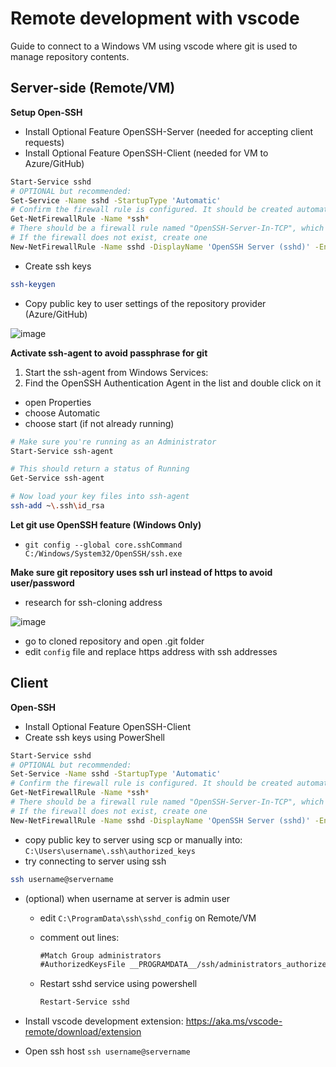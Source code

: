 # Remote development with vscode

Guide to connect to a Windows VM using vscode where git is used to manage repository contents.

## Server-side (Remote/VM)

**Setup Open-SSH**

- Install Optional Feature OpenSSH-Server (needed for accepting client requests)
- Install Optional Feature OpenSSH-Client (needed for VM to Azure/GitHub)

```bash
Start-Service sshd
# OPTIONAL but recommended:
Set-Service -Name sshd -StartupType 'Automatic'
# Confirm the firewall rule is configured. It should be created automatically by setup.
Get-NetFirewallRule -Name *ssh*
# There should be a firewall rule named "OpenSSH-Server-In-TCP", which should be enabled
# If the firewall does not exist, create one
New-NetFirewallRule -Name sshd -DisplayName 'OpenSSH Server (sshd)' -Enabled True -Direction Inbound -Protocol TCP -Action Allow -LocalPort 22
```

- Create ssh keys

```bash
ssh-keygen
```

- Copy public key to user settings of the repository provider (Azure/GitHub)

![image](https://user-images.githubusercontent.com/23473452/116811846-b2776c80-ab4b-11eb-9e2b-827cc6add8d3.png)


**Activate ssh-agent to avoid passphrase for git**

1. Start the ssh-agent from Windows Services:
2. Find the OpenSSH Authentication Agent in the list and double click on it
  - open Properties
  - choose Automatic
  - choose start (if not already running)

```bash
# Make sure you're running as an Administrator
Start-Service ssh-agent

# This should return a status of Running
Get-Service ssh-agent

# Now load your key files into ssh-agent
ssh-add ~\.ssh\id_rsa
```

**Let git use OpenSSH feature (Windows Only)**

- `git config --global core.sshCommand C:/Windows/System32/OpenSSH/ssh.exe`

**Make sure git repository uses ssh url instead of https to avoid user/password**

- research for ssh-cloning address

![image](https://user-images.githubusercontent.com/23473452/116811483-ece00a00-ab49-11eb-8a64-62dec81e15e3.png)

- go to cloned repository and open .git folder
- edit `config` file and replace https address with ssh addresses


## Client

**Open-SSH**

- Install Optional Feature OpenSSH-Client
- Create ssh keys using PowerShell

```bash
Start-Service sshd
# OPTIONAL but recommended:
Set-Service -Name sshd -StartupType 'Automatic'
# Confirm the firewall rule is configured. It should be created automatically by setup.
Get-NetFirewallRule -Name *ssh*
# There should be a firewall rule named "OpenSSH-Server-In-TCP", which should be enabled
# If the firewall does not exist, create one
New-NetFirewallRule -Name sshd -DisplayName 'OpenSSH Server (sshd)' -Enabled True -Direction Inbound -Protocol TCP -Action Allow -LocalPort 22
```

- copy public key to server using scp or manually into: `C:\Users\username\.ssh\authorized_keys`
- try connecting to server using ssh

```bash
ssh username@servername
```
- (optional) when username at server is admin user
  - edit `C:\ProgramData\ssh\sshd_config` on Remote/VM
  - comment out lines:
    
    ```txt
    #Match Group administrators
    #AuthorizedKeysFile __PROGRAMDATA__/ssh/administrators_authorized_keys
    ```
  - Restart sshd service using powershell

    ```bash
    Restart-Service sshd
    ```
    
- Install vscode development extension: https://aka.ms/vscode-remote/download/extension
- Open ssh host `ssh username@servername`
